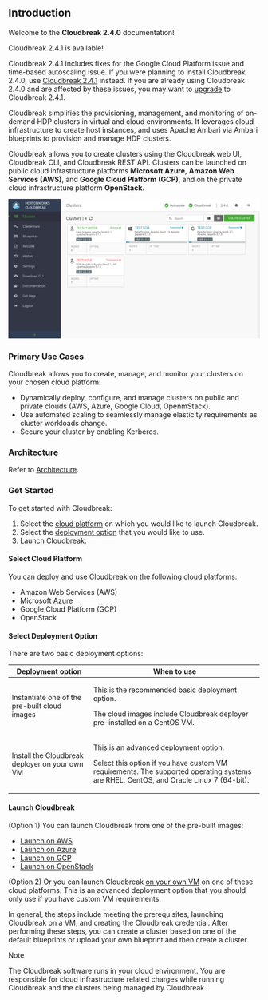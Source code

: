 ## Introduction

Welcome to the **Cloudbreak 2.4.0** documentation!

<div class="danger">
<p class="first admonition-title">Cloudbreak 2.4.1 is available!</p>
<p class="last">Cloudbreak 2.4.1 includes fixes for the Google Cloud Platform issue and time-based autoscaling issue. If you were planning to install Cloudbreak 2.4.0, use <a href="https://docs.hortonworks.com/HDPDocuments/Cloudbreak/Cloudbreak-2.4.1/index.html">Cloudbreak 2.4.1</a> instead.  If you are already using Cloudbreak 2.4.0 and are affected by these issues, you may want to <a href="https://docs.hortonworks.com/HDPDocuments/Cloudbreak/Cloudbreak-2.4.1/content/cb-upgrade/index.html">upgrade</a> to Cloudbreak 2.4.1.</p>
</div>

Cloudbreak simplifies the provisioning, management, and monitoring of on-demand HDP clusters in virtual and cloud environments. It leverages cloud infrastructure to create host instances, and uses Apache Ambari via Ambari blueprints to provision and manage HDP clusters. 

Cloudbreak allows you to create clusters using the Cloudbreak web UI, Cloudbreak CLI, and Cloudbreak REST API. Clusters can be launched on public cloud infrastructure platforms **Microsoft Azure**, **Amazon Web Services (AWS)**, and **Google Cloud Platform (GCP)**, and on the private cloud infrastructure platform **OpenStack**.

<a href="./images/cb-ui3.png" target="_blank" title="click to enlarge"><img src="./images/cb-ui3.png" width="650" title="Cloudbreak web UI"></a>   


### Primary Use Cases

Cloudbreak allows you to create, manage, and monitor your clusters on your chosen cloud platform:

* Dynamically deploy, configure, and manage clusters on public and private clouds (AWS, Azure, Google Cloud, OpenmStack).   
* Use automated scaling to seamlessly manage elasticity requirements as cluster workloads change.  
* Secure your cluster by enabling Kerberos.   


### Architecture

Refer to [Architecture](architecture.md).


### Get Started

To get started with Cloudbreak:

1. Select the [cloud platform](#select-cloud-platform) on which you would like to launch Cloudbreak.   
1. Select the [deployment option](#select-deployment-option) that you would like to use. 
1. [Launch Cloudbreak](#launch-cloudbreak). 


#### Select Cloud Platform 

You can deploy and use Cloudbreak on the following cloud platforms:

* Amazon Web Services (AWS)
* Microsoft Azure
* Google Cloud Platform (GCP)
* OpenStack


#### Select Deployment Option

There are two basic deployment options:

| Deployment option | When to use |
|---|---|
| Instantiate one of the pre-built cloud images | <p>This is the recommended basic deployment option.</p><p> The cloud images include Cloudbreak deployer pre-installed on a CentOS VM.</p>  |
| Install the Cloudbreak deployer on your own VM | <p>This is an advanced deployment option.</p> <p>Select this option if you have custom VM requirements. The supported operating systems are RHEL, CentOS, and Oracle Linux 7 (64-bit).</p> |


#### Launch Cloudbreak 

(Option 1) You can launch Cloudbreak from one of the pre-built images:  

* [Launch on AWS](aws-launch.md)  
* [Launch on Azure](azure-launch.md)  
* [Launch on GCP](gcp-launch.md)   
* [Launch on OpenStack](os-launch.md)    
     
(Option 2) Or you can launch Cloudbreak [on your own VM](vm-launch.md) on one of these cloud platforms. This is an advanced deployment option that you should only use if you have custom VM requirements. 

In general, the steps include meeting the prerequisites, launching Cloudbreak on a VM, and creating the Cloudbreak credential. After performing these steps, you can create a cluster based on one of the default blueprints or upload your own blueprint and then create a cluster. 


<div class="note">
    <p class="first admonition-title">Note</p>
    <p class="last">The Cloudbreak software runs in your cloud environment. You are responsible for cloud infrastructure related charges while running Cloudbreak and the clusters being managed by Cloudbreak.</p>
</div>



